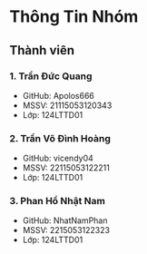 # Thông Tin Nhóm

## Thành viên

### 1. Trần Đức Quang
- GitHub: Apolos666
- MSSV: 21115053120343  
- Lớp: 124LTTD01

### 2. Trần Võ Đình Hoàng
- GitHub: vicendy04
- MSSV: 22115053122211
- Lớp: 124LTTD01

### 3. Phan Hồ Nhật Nam  
- GitHub: NhatNamPhan
- MSSV: 2215053122323
- Lớp: 124LTTD01
